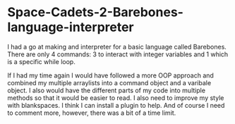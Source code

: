 # Space-Cadets-2-Barebones-language-interpreter
I had a go at making and interpreter for a basic language called Barebones.
There are only 4 commands: 3 to interact with integer variables and 1 which is a specific while loop.

If I had my time again I would have followed a more OOP approach and combined my multiple arraylists into a command object and a varibale object.
I also would have the different parts of my code into multiple methods so that it would be easier to read.
I also need to improve my style with blankspaces. I think I can install a plugin to help.
And of course I need to comment more, however, there was a bit of a time limit.
